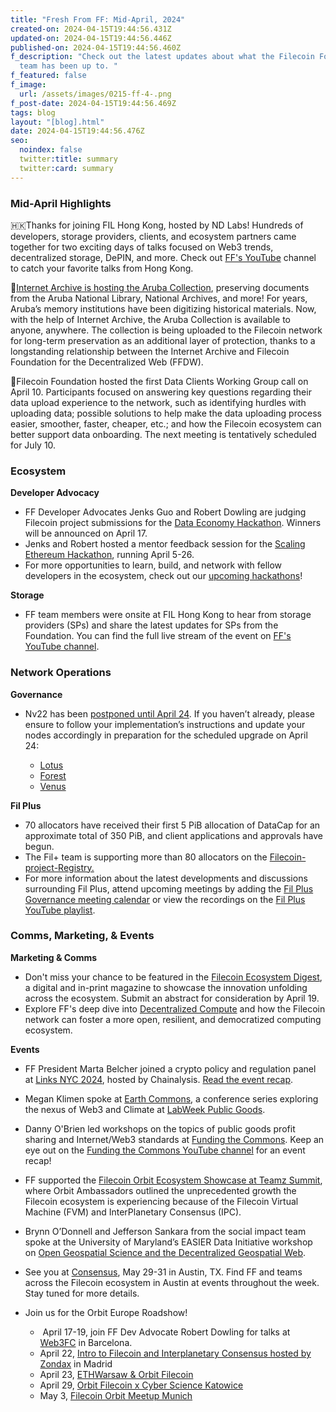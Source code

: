 ```yaml
---
title: "Fresh From FF: Mid-April, 2024"
created-on: 2024-04-15T19:44:56.431Z
updated-on: 2024-04-15T19:44:56.446Z
published-on: 2024-04-15T19:44:56.460Z
f_description: "Check out the latest updates about what the Filecoin Foundation
  team has been up to. "
f_featured: false
f_image:
  url: /assets/images/0215-ff-4-.png
f_post-date: 2024-04-15T19:44:56.469Z
tags: blog
layout: "[blog].html"
date: 2024-04-15T19:44:56.476Z
seo:
  noindex: false
  twitter:title: summary
  twitter:card: summary
---
```

### Mid-April Highlights

🇭🇰Thanks for joining FIL Hong Kong, hosted by ND Labs! Hundreds of developers, storage providers, clients, and ecosystem partners came together for two exciting days of talks focused on Web3 trends, decentralized storage, DePIN, and more. Check out [FF's YouTube](https://www.youtube.com/@filecoinfoundation) channel to catch your favorite talks from Hong Kong.

💾[Internet Archive is hosting the Aruba Collection](https://blog.archive.org/2024/04/08/aruba-launches-digital-heritage-portal-preserving-its-history-and-culture-for-global-access/), preserving documents from the Aruba National Library, National Archives, and more! For years, Aruba’s memory institutions have been digitizing historical materials. Now, with the help of Internet Archive, the Aruba Collection is available to anyone, anywhere. The collection is being uploaded to the Filecoin network for long-term preservation as an additional layer of protection, thanks to a longstanding relationship between the Internet Archive and Filecoin Foundation for the Decentralized Web (FFDW).

💼Filecoin Foundation hosted the first Data Clients Working Group call on April 10. Participants focused on answering key questions regarding their data upload experience to the network, such as identifying hurdles with uploading data; possible solutions to help make the data uploading process easier, smoother, faster, cheaper, etc.; and how the Filecoin ecosystem can better support data onboarding. The next meeting is tentatively scheduled for July 10. 

### Ecosystem

**Developer Advocacy**

* FF Developer Advocates Jenks Guo and Robert Dowling are judging Filecoin project submissions for the [Data Economy Hackathon](https://dorahacks.io/hackathon/filecoin-data-economy/detail#key-dates). Winners will be announced on April 17. 
* Jenks and Robert hosted a mentor feedback session for the [Scaling Ethereum Hackathon](https://ethglobal.com/events/scaling2024/prizes/filecoin), running April 5-26. 
* For more opportunities to learn, build, and network with fellow developers in the ecosystem, check out our [upcoming hackathons](http://hackathons.filecoin.io/)!

**Storage**

* FF team members were onsite at FIL Hong Kong to hear from storage providers (SPs) and share the latest updates for SPs from the Foundation. You can find the full live stream of the event on [FF's YouTube channel](https://www.youtube.com/@filecoinfoundation/streams). 

### Network Operations

**Governance**

* Nv22 has been [postponed until April 24](https://twitter.com/fil_gov/status/1777386747023724707). If you haven’t already, please ensure to follow your implementation’s instructions and update your nodes accordingly in preparation for the scheduled upgrade on April 24: [](https://github.com/filecoin-project/lotus/releases/tag/v1.26.2)

  * [Lotus](https://github.com/filecoin-project/lotus/releases/tag/v1.26.2)
  * [Forest](https://github.com/ChainSafe/forest/releases/tag/v0.17.2)  
  * [Venus](https://venus.filecoin.io/operation/nv22-upgrade.html)  

**Fil Plus**

* 70 allocators have received their first 5 PiB allocation of DataCap for an approximate total of 350 PiB, and client applications and approvals have begun.
* The Fil+ team is supporting more than 80 allocators on the [Filecoin-project-Registry.](https://github.com/filecoin-project/Allocator-Registry/issues) 
* For more information about the latest developments and discussions surrounding Fil Plus, attend upcoming meetings by adding the [Fil Plus Governance meeting calendar](https://calendar.google.com/calendar/u/1?cid=Y19rMWdrZm9vbTE3ZzBqOGM2YmFtNnVmNDNqMEBncm91cC5jYWxlbmRhci5nb29nbGUuY29t) or view the recordings on the [Fil Plus YouTube playlist](https://www.youtube.com/playlist?list=PLp3zrT1ewY0kYN1hJpERMUxTCbFC4yZwN).

### Comms, Marketing, & Events

**Marketing & Comms**

* Don't miss your chance to be featured in the [Filecoin Ecosystem Digest](https://airtable.com/appQReX5uAegC0yom/pagoKQqs5z4LCWleW/form), a digital and in-print magazine to showcase the innovation unfolding across the ecosystem. Submit an abstract for consideration by April 19.
* Explore FF's deep dive into [Decentralized Compute](https://fil.org/blog/unleashing-the-power-of-decentralized-compute-with-filecoin/) and how the Filecoin network can foster a more open, resilient, and democratized computing ecosystem.

**Events** 

* FF President Marta Belcher joined a crypto policy and regulation panel at [Links NYC 2024](https://www.chainalysis.com/links-nyc/), hosted by Chainalysis. [Read the event recap](https://www.chainalysis.com/blog/links-nyc-2024-day1/).
* Megan Klimen spoke at [Earth Commons](https://fundingthecommons.io/earth-commons-san-francisco-bay-area-2024), a conference series exploring the nexus of Web3 and Climate at [LabWeek Public Goods](https://www.labweek.io/24-pg).
* Danny O'Brien led workshops on the topics of public goods profit sharing and Internet/Web3 standards at [Funding the Commons](https://fundingthecommons.io/san-francisco-bay-area-2024). Keep an eye out on the [Funding the Commons YouTube channel](https://www.youtube.com/@Funding-the-Commons/videos) for an event recap!
* FF supported the [Filecoin Orbit Ecosystem Showcase at Teamz Summit](https://lu.ma/fil-teamz), where Orbit Ambassadors outlined the unprecedented growth the Filecoin ecosystem is experiencing because of the Filecoin Virtual Machine (FVM) and InterPlanetary Consensus (IPC). 
* Brynn O’Donnell and Jefferson Sankara from the social impact team spoke at the University of Maryland’s EASIER Data Initiative workshop on [Open Geospatial Science and the Decentralized Geospatial Web](https://workshop.easierdata.org/).
* See you at [Consensus](https://consensus2024.coindesk.com/), May 29-31 in Austin, TX. Find FF and teams across the Filecoin ecosystem in Austin at events throughout the week. Stay tuned for more details. 
* Join us for the Orbit Europe Roadshow! 

  *  April 17-19, join FF Dev Advocate Robert Dowling for talks at [Web3FC](https://web3fc.xyz/) in Barcelona. 
  * April 22, [Intro to Filecoin and Interplanetary Consensus hosted by Zondax](https://www.eventbrite.com/e/filecoin-orbit-meetup-intro-to-filecoin-and-interplanetary-consensus-tickets-867725569537?aff=oddtdtcreator) in Madrid
  * April 23, [ETHWarsaw & Orbit Filecoin](https://www.eventbrite.com/e/ethwarsaw-orbit-filecoin-tickets-873379029187?aff=oddtdtc[%85]eVhMFk3tu5hHSWso2QesU1Z4F_iBAy_9Luj8cPx6pGPwvmOq3wfvfFQ8SCN)
  * April 29, [Orbit Filecoin x Cyber Science Katowice](https://www.eventbrite.com/e/orbit-filecoin-x-cyber-science-katowice-tickets-872433832077?aff=oddtdtcreator) 
  * May 3, [Filecoin Orbit Meetup Munich](https://lu.ma/fil-munich)
